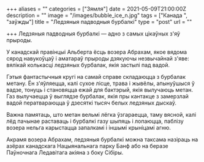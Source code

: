 +++
aliases = ""
categories = ["Зямля"]
date = 2021-05-09T21:00:00Z
description = ""
image = "/images/bubble_ice_n.jpg"
tags = ["Канада ", "заўжды"]
title = "Ледзяныя падводныя бурбалкі"
type = "post"
url = ""

+++
Ледзяныя падводныя бурбалкі — адно з самых цікаўных з'яў прыроды.  
  
У канадскай правінцыі Альберта ёсць возера Абрахам, якое вядома сярод навукоўцаў і аматараў прыроды дзякуючы незвычайнай з'яве: вялікай колькасці ледзяных бурбалак, якія застылі пад вадой.  
  
Гэтыя фантастычныя кругі на самай справе складаюцца з бурбалак метану. Ён з'яўляецца, калі сухое лісце, трава і жывёлы, апынуўшыся ў вадзе, тонуць і становяцца ежай для бактэрый, якія вылучаюць метан. Газ вылучаецца ў выглядзе бурбалак, якія пры кантакце з замерзлай вадой ператвараюцца ў дзесяткі тысяч белых ледзяных дыскаў.  
  
Важна памятаць, што метан вельмі лёгка ўзгараецца, таму вясной, калі лёд пачынае раставаць і бурбалкі газу шыпяць і лопаюцца, паблізу возера нельга карыстацца запалкамі і іншымі крыніцамі агню.  
  
Акрамя возера Абрахам, ледзяныя бурбалкі можна таксама назіраць на азёрах канадскага Нацыянальнага парку Банф або на беразе Паўночнага Ледавітага акіяна з боку Сібіры.